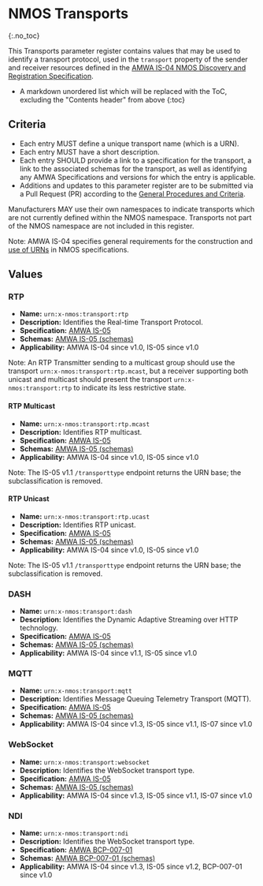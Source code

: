 # NMOS Transports
{:.no_toc}

This Transports parameter register contains values that may be used to identify a transport protocol, used in the `transport` property of the sender and receiver resources defined in the [AMWA IS-04 NMOS Discovery and Registration Specification](https://specs.amwa.tv/is-04).

- A markdown unordered list which will be replaced with the ToC, excluding the "Contents header" from above
{:toc}

## Criteria

- Each entry MUST define a unique transport name (which is a URN).
- Each entry MUST have a short description.
- Each entry SHOULD provide a link to a specification for the transport, a link to the associated schemas for the transport, as well as identifying any AMWA Specifications and versions for which the entry is applicable.
- Additions and updates to this parameter register are to be submitted via a Pull Request (PR) according to the [General Procedures and Criteria](../common/).

Manufacturers MAY use their own namespaces to indicate transports which are not currently defined within the NMOS namespace. Transports not part of the NMOS namespace are not included in this register.

Note: AMWA IS-04 specifies general requirements for the construction and [use of URNs](https://specs.amwa.tv/is-04/releases/v1.3.1/docs/2.1._APIs_-_Common_Keys.html#use-of-urns) in NMOS specifications.

## Values

### RTP
- **Name:** `urn:x-nmos:transport:rtp`
- **Description:** Identifies the Real-time Transport Protocol.
- **Specification:** [AMWA IS-05](https://specs.amwa.tv/is-05/)
- **Schemas:** [AMWA IS-05 (schemas)](https://specs.amwa.tv/is-05/latest/APIs/schemas/)
- **Applicability:** AMWA IS-04 since v1.0, IS-05 since v1.0

Note: An RTP Transmitter sending to a multicast group should use the transport `urn:x-nmos:transport:rtp.mcast`, but a receiver supporting both unicast and multicast should present the transport `urn:x-nmos:transport:rtp` to indicate its less restrictive state.

#### RTP Multicast
- **Name:** `urn:x-nmos:transport:rtp.mcast`
- **Description:** Identifies RTP multicast.
- **Specification:** [AMWA IS-05](https://specs.amwa.tv/is-05/)
- **Schemas:** [AMWA IS-05 (schemas)](https://specs.amwa.tv/is-05/latest/APIs/schemas/)
- **Applicability:** AMWA IS-04 since v1.0, IS-05 since v1.0

Note: The IS-05 v1.1 `/transporttype` endpoint returns the URN base; the subclassification is removed.

#### RTP Unicast
- **Name:** `urn:x-nmos:transport:rtp.ucast`
- **Description:** Identifies RTP unicast.
- **Specification:** [AMWA IS-05](https://specs.amwa.tv/is-05/)
- **Schemas:** [AMWA IS-05 (schemas)](https://specs.amwa.tv/is-05/latest/APIs/schemas/)
- **Applicability:** AMWA IS-04 since v1.0, IS-05 since v1.0

Note: The IS-05 v1.1 `/transporttype` endpoint returns the URN base; the subclassification is removed.

### DASH
- **Name:** `urn:x-nmos:transport:dash`
- **Description:** Identifies the Dynamic Adaptive Streaming over HTTP technology.
- **Specification:** [AMWA IS-05](https://specs.amwa.tv/is-05/)
- **Schemas:** [AMWA IS-05 (schemas)](https://specs.amwa.tv/is-05/latest/APIs/schemas/)
- **Applicability:** AMWA IS-04 since v1.1, IS-05 since v1.0

### MQTT
- **Name:** `urn:x-nmos:transport:mqtt`
- **Description:** Identifies Message Queuing Telemetry Transport (MQTT).
- **Specification:** [AMWA IS-05](https://specs.amwa.tv/is-05/)
- **Schemas:** [AMWA IS-05 (schemas)](https://specs.amwa.tv/is-05/latest/APIs/schemas/)
- **Applicability:** AMWA IS-04 since v1.3, IS-05 since v1.1, IS-07 since v1.0

### WebSocket
- **Name:** `urn:x-nmos:transport:websocket`
- **Description:** Identifies the WebSocket transport type.
- **Specification:** [AMWA IS-05](https://specs.amwa.tv/is-05/)
- **Schemas:** [AMWA IS-05 (schemas)](https://specs.amwa.tv/is-05/latest/APIs/schemas/)
- **Applicability:** AMWA IS-04 since v1.3, IS-05 since v1.1, IS-07 since v1.0

### NDI
- **Name:** `urn:x-nmos:transport:ndi`
- **Description:** Identifies the WebSocket transport type.
- **Specification:** [AMWA BCP-007-01](https://specs.amwa.tv/bcp-007-01/)
- **Schemas:** [AMWA BCP-007-01 (schemas)](https://specs.amwa.tv/bcp-007-01/branches/v1.0-dev/APIs/schemas/)
- **Applicability:** AMWA IS-04 since v1.3, IS-05 since v1.2, BCP-007-01 since v1.0
